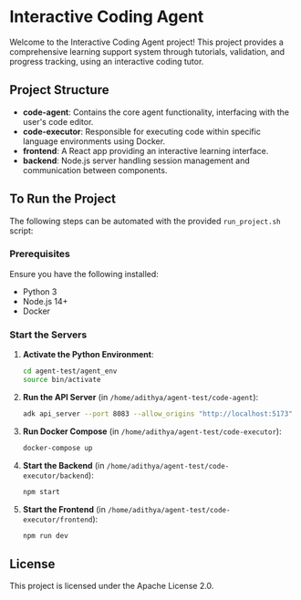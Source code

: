 # Interactive Coding Agent

Welcome to the Interactive Coding Agent project! This project provides a comprehensive learning support system through tutorials, validation, and progress tracking, using an interactive coding tutor.

## Project Structure

- **code-agent**: Contains the core agent functionality, interfacing with the user's code editor.
- **code-executor**: Responsible for executing code within specific language environments using Docker.
- **frontend**: A React app providing an interactive learning interface.
- **backend**: Node.js server handling session management and communication between components.

## To Run the Project

The following steps can be automated with the provided `run_project.sh` script:

### Prerequisites

Ensure you have the following installed:

- Python 3
- Node.js 14+
- Docker

### Start the Servers

1. **Activate the Python Environment**:

   ```bash
   cd agent-test/agent_env
   source bin/activate
   ```

2. **Run the API Server** (in `/home/adithya/agent-test/code-agent`):

   ```bash
   adk api_server --port 8083 --allow_origins "http://localhost:5173"
   ```

3. **Run Docker Compose** (in `/home/adithya/agent-test/code-executor`):

   ```bash
   docker-compose up
   ```

4. **Start the Backend** (in `/home/adithya/agent-test/code-executor/backend`):

   ```bash
   npm start
   ```

5. **Start the Frontend** (in `/home/adithya/agent-test/code-executor/frontend`):

   ```bash
   npm run dev
   ```

## License

This project is licensed under the Apache License 2.0.
